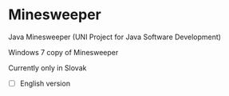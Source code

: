 # Minesweeper
Java Minesweeper (UNI Project for Java Software Development)

Windows 7 copy of Minesweeper

Currently only in Slovak

- [ ] English version

